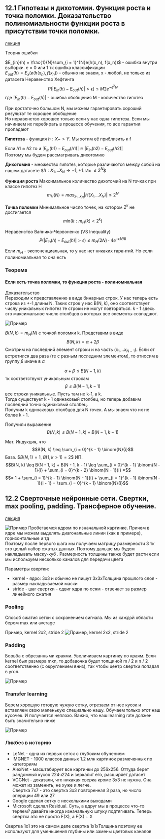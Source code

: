 ## 12.1 Гипотезы и дихотомии. Функция роста и точка поломки. Доказательство полиномиальности функции роста в присутствии точки поломки.

[лекция](https://youtu.be/8RM6OYFjW1g?si=5XATXK00sW-9epKO&t=2469)

Теория ошибки

$E_{in}(h) = \frac{1}{N}\sum_{i = 1}^{N}e(h(x_n), f(x_n))$ - ошибка внутри выборки. e = 0 или 1 тк ошибка классификации\
$E_{out}(h) = E_x(e(h(x_n), f(x_n))$ - обычно не знаем, x - любой, не только из датасета
Неравенство Хефтинга 
$$P(|E_{in}(h) - E_{out}(h)| > \epsilon) \leq M2e^{-\epsilon^2N}$$
где $|E_{in}(h) - E_{out}(h)|$ - ошибка обобщения
M - количество гипотез

При достаточно большом N, мы можем гарантировать хороший результат те хорошее обобщение\
Но неравенство хорошее только если у нас одна гипотеза. Если мы начинаем их перебирать в процессе обучения, то все гарантии пропадают

**Гипотеза** - функция $h: X -> Y$. Мы хотим её приблизить к f

Если $h1 \approx h2$ то и $|E_{in}(h1) - E_{out}(h1)| \approx |E_{in}(h2) - E_{out}(h2)|$\
Поэтому мы будем рассматривать дихотомию

**Дихотомия** - множество гипотез, которые различаются между собой на нашем датасете
$$h: {X_1,..X_N} → {-1, +1}$. Их $\leq 2^N$$

**Функция роста** Максимальное количество дихотомий на N точках при классе гипотез H
$$m_H(N) = max_{x_1..x_N} |H(X_1,..X_N)| \leq 2^N$$

**Точка поломки** Минимальное число точек, на котором $2^k$ не достигается
$$min(k : m_H(k) < 2^k)$$ 

Неравенство Вапника-Червоненко (VS Inequality) 
$$P(|E_{in}(h) - E_{out}(h)| > \epsilon) \leq m_H(2N)\cdot 4e^{-\epsilon N/8}$$

Если $m_H$ - экспоненциальная, то у нас нет никаких гарантий. Но если полиномиальная то она есть

### Теорема
#### Если есть точка поломки, то функция роста - полиномиальная

Доказательство\
Переходим к представлению в виде бинарных строк. У нас теперь есть строка из +-1 длины N. Таких строк у нас B(N, k), 
оно соответствует числу уникальных гипотез те строки не могут повторяться. k - 1 здесь это максимальное число 
столбцов в которых все элементы совпадают.

![Пример](images/tickets12_1.png)

$B(N, k) = m_H(N)$ с точкой поломки k. Представим в виде 
$$B(N, k) = \alpha + 2\beta$$
Смотрим на последний элемент строки и на часть $(x_1, .. x_{N - 1})$. Если от встретился два раза (те с разным последним элементом),
то относим в группу $\beta$ иначе в $\alpha$

$$\alpha + \beta \leq B(N - 1, k)$$ тк соответствуют уникальным строкам
$$\beta \leq B(N - 1, k - 1)$$ все строки уникальные. Пусть там не k-1, а k. \
Тогда существует k - 1 одинаковый столбец, но теперь добавим последний точно одинаковый столбец.\
Получим k одинаковых столбцов для N точек. А мы знаем что их не более k - 1. 

Получили выражение\
$$B(N, k) \leq B(N - 1, k) + B(N - 1, k - 1)$$

Мат. Индукция, что 
$$B(N, k) \leq \sum_{i = 0}^{k - 1} \binom{N}{i}$$
База. 
$$B(N, 1) = 1$, $B(1, k > 1) = 2$$
ИП. 
$$B(N, k) \leq B(N - 1, k) + B(N - 1, k - 1) \leq \sum_{i = 0}^{k - 1} \binom{N - 1}{i} + \sum_{i = 0}^{k - 2} \binom{N - 1}{i} =$$
$$= 1 + \sum_{i = 1}^{k - 1} \binom{N - 1}{i} + \sum_{i = 1}^{k - 1} \binom{N - 1}{i - 1} = \sum_{i = 0}^{k - 1} \binom{N}{i}$$

## 12.2 Сверточные нейронные сети. Свертки, max pooling, padding. Трансферное обучение.

[лекция](https://youtu.be/jTKUzredMhA?si=7VkPJpPnZg6_npwS&t=1441)

![Пример](images/tickets12_2_1.png)
Пробегаемся ядром по изначальной картинке. Причем в ядре мы можем выделять диагональные линии (как в примере), горизонтальные и тд\
Поэтому после первого шага мы получаем матрицу размерности 3 тк это целый набор сжатых данных. Поэтому дальше мы будем накладывать маску-куб .
Размерность толщины также будет расти если мы используем несколько каналов для передачи цвета

Параметры свертки: 
* kernel - ядро: 3x3 и обычно не пишут 3x3xТолщина прошлого слоя - размер накладываемой маски
* stride - шаг свертки - сдвиг ядра по осям - отвечает за размер линейного сжатия

### Pooling
Способ сжатия сетки с сохранением сигнала. Мы из каждой области берем max или average

Пример, kernel 2x2, stride 2
![Пример, kernel 2x2, stride 2](images/tickets12_2_2.png)

### Padding
Борьба с обрезанными краями. Увеличиваем картинку по краям. Если kernel был размера mxn, то добавочка будет толщиной
m / 2 и n / 2 соответственно (с округлением вниз), так чтобы центр свертки попадал в угол.

![Пример](images/tickets12_2_3.png)

### Transfer learning

Берем хорошую готовую чужую сетку, отрезаем от нее кусок и вставляем свою маленькую специально нашу. 
Обучаем только этот наш кусочек. И получается неплохо. Важно, что наш learning rate должен быть значительно ниже

![Пример](images/tickets12_2_4.png)


### Ликбез в историю
* LeNet - одна из первых сеток с глубоким обучением
* IMGNET - 1000 классов данных 1.2 млн картинок размеченных по категориям
* AlexNet - масштабирует все картинки до 256x256. Оттуда берет рандомный кусок 224ч224 и зеркалит его, расширяет датасет
* VGGNet - доказали, что никакая сверка кроме 3x3 не нужна. Она может из заменить, не хуже и легче. \
Свертка 7x7 - это свертка 3x3 повторенная 3 раза, но число операции 49 или 27
* Google сделал сетку с несколькими выходами
* Microsoft сделал Residual. Суть, а вдруг мы в процессе что-то теряем? давайте иногда изначальную штуку подтягивать. 
Теперь свертка это не просто F(X), а F(X) + X 

Свертка 1x1 это на самом деле свертка 1x1xТолщина поэтому ее используют для уменьшения глубины или замены цветовых каналов

